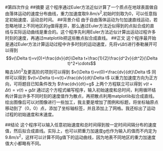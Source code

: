 
<script type="text/javascript" src="http://cdn.mathjax.org/mathjax/latest/MathJax.js?config=default"></script>

#第四次作业
##摘要
这个程序通过Euler方法近似计算了一个质点在地球表面做自由落体运动的速度分布曲线，重力加速度取$9.8m/s^2$,初始时刻取为0，可以任意指定初始速度、运动总时间。
##背景介绍
由于自由落体运动为匀加速直线运动，若忽略地球上不同地区的g值得差异，那么通过Euler方法近似得到的点拟合成的直线与实际运动曲线是重合的。这个程序先利用Euler方法近似计算出运动过程许多时刻的速度，再通过matplotlib把这些散点拟合成直线。
##正文
这个程序最开始是通过Euler方法计算运动过程中许多时刻的运动速度，先将$v(\Delta t)$进行泰勒展开可以得到
$$v(\Delta t)=v(0)+\frac{dv}{dt}\Delta t+\frac{1}{2}\frac{d^2v}{dt^2}(\Delta t)^2+\cdots$$
略去$(\Delta t)^2$及更高阶的项则可以得到
$v(\Delta t)=v(0)+\frac{dv}{dt}\Delta t$
同样可以得到
$v(t+\Delta t)=v(t)+\frac{dv}{dt}\Delta t$
以重力加速度方向为正方向，可将题目已知条件改为
$\frac{dv}{dt}=g$
上两个方程联立可以得到
$v(t+\Delta t)=v(t)+g\Delta t$
通过这个方程式编写程序，输入初始速度和总时间，利用循环结构计算出许多不同时刻的速度值作为散点，再把散点利用matplotlib拟合成直线。
绘出图像后可以对图像进行一些加工，我主要是增加了图例和标题，将坐标轴原点移动到了（0，0）点，添加了坐标轴标签，并且添加上了网格。我还标出了运动过程的初始速度和末速度。

##结论
这个程序可以输入任意初始速度和总时间得到按一定时间间隔分布的速度值，然后拟合成直线。实际上，也可以把重力加速度g也作为输入的值而不内定为$9.8m/s^2$，这样可以计算不同g值下的运动曲线，因为地表不同地区的重力加速度值大小都略有不同。
